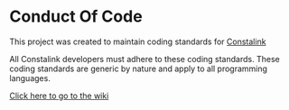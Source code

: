 # Conduct Of Code

This project was created to maintain coding standards for [Constalink](https://constalink.com)

All Constalink developers must adhere to these coding standards. These coding standards are generic by nature and apply
to all programming languages.

[Click here to go to the wiki](/constalink/ConductOfCode/wikis/home)
